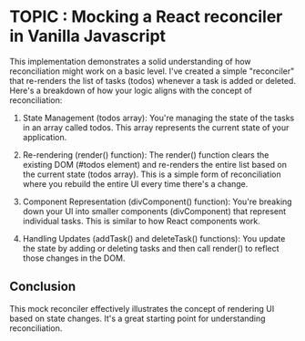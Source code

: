 # TOPIC : Mocking a  React reconciler in Vanilla Javascript

This implementation demonstrates a solid understanding of how reconciliation might work on a basic level. I've created a simple "reconciler" that re-renders the list of tasks (todos) whenever a task is added or deleted. Here's a breakdown of how your logic aligns with the concept of reconciliation:

1. State Management (todos array): You're managing the state of the tasks in an array called todos. This array represents the current state of your application.

2. Re-rendering (render() function): The render() function clears the existing DOM (#todos element) and re-renders the entire list based on the current state (todos array). This is a simple form of reconciliation where you rebuild the entire UI every time there's a change.

3. Component Representation (divComponent() function): You're breaking down your UI into smaller components (divComponent) that represent individual tasks. This is similar to how React components work.

4. Handling Updates (addTask() and deleteTask() functions): You update the state by adding or deleting tasks and then call render() to reflect those changes in the DOM.

## Conclusion
This mock reconciler effectively illustrates the concept of rendering UI based on state changes. It's a great starting point for understanding reconciliation.
